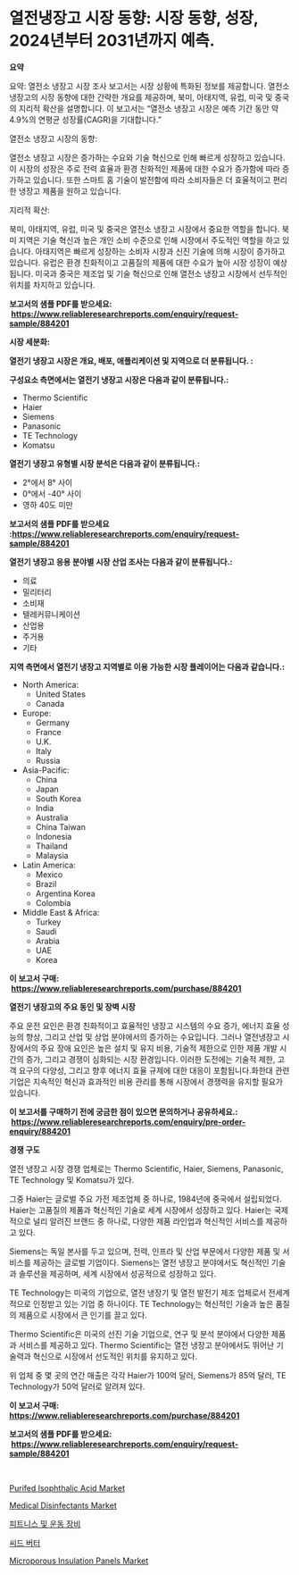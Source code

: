 <p><h1>열전냉장고 시장 동향: 시장 동향, 성장, 2024년부터 2031년까지 예측.</h1></p><p><strong>요약</strong></p>
<p><p>요약: 열전소 냉장고 시장 조사 보고서는 시장 상황에 특화된 정보를 제공합니다. 열전소 냉장고의 시장 동향에 대한 간략한 개요를 제공하며, 북미, 아태지역, 유럽, 미국 및 중국의 지리적 확산을 설명합니다. 이 보고서는 “열전소 냉장고 시장은 예측 기간 동안 약 4.9%의 연평균 성장률(CAGR)을 기대합니다.”</p><p>열전소 냉장고 시장의 동향:</p><p>열전소 냉장고 시장은 증가하는 수요와 기술 혁신으로 인해 빠르게 성장하고 있습니다. 이 시장의 성장은 주로 전력 효율과 환경 친화적인 제품에 대한 수요가 증가함에 따라 증가하고 있습니다. 또한 스마트 홈 기술이 발전함에 따라 소비자들은 더 효율적이고 편리한 냉장고 제품을 원하고 있습니다.</p><p>지리적 확산: </p><p>북미, 아태지역, 유럽, 미국 및 중국은 열전소 냉장고 시장에서 중요한 역할을 합니다. 북미 지역은 기술 혁신과 높은 개인 소비 수준으로 인해 시장에서 주도적인 역할을 하고 있습니다. 아태지역은 빠르게 성장하는 소비자 시장과 신진 기술에 의해 시장이 증가하고 있습니다. 유럽은 환경 친화적이고 고품질의 제품에 대한 수요가 높아 시장 성장이 예상됩니다. 미국과 중국은 제조업 및 기술 혁신으로 인해 열전소 냉장고 시장에서 선두적인 위치를 차지하고 있습니다.</p></p>
<p><strong>보고서의 샘플 PDF를 받으세요: &nbsp;<a href="https://www.reliableresearchreports.com/enquiry/request-sample/884201">https://www.reliableresearchreports.com/enquiry/request-sample/884201</a></strong></p>
<p><strong>시장 세분화:</strong></p>
<p><strong> 열전기 냉장고 시장은 개요, 배포, 애플리케이션 및 지역으로 더 분류됩니다. :</strong></p>
<p><strong>구성요소 측면에서는 열전기 냉장고 시장은 다음과 같이 분류됩니다.:</strong></p>
<p><ul><li>Thermo Scientific</li><li>Haier</li><li>Siemens</li><li>Panasonic</li><li>TE Technology</li><li>Komatsu</li></ul></p>
<p><strong> 열전기 냉장고 유형별 시장 분석은 다음과 같이 분류됩니다.:</strong></p>
<p><ul><li>2°에서 8° 사이</li><li>0°에서 -40° 사이</li><li>영하 40도 미만</li></ul></p>
<p><strong>보고서의 샘플 PDF를 받으세요 :<a href="https://www.reliableresearchreports.com/enquiry/request-sample/884201">https://www.reliableresearchreports.com/enquiry/request-sample/884201</a></strong></p>
<p><strong> 열전기 냉장고 응용 분야별 시장 산업 조사는 다음과 같이 분류됩니다.:</strong></p>
<p><ul><li>의료</li><li>밀리터리</li><li>소비재</li><li>텔레커뮤니케이션</li><li>산업용</li><li>주거용</li><li>기타</li></ul></p>
<p><strong>지역 측면에서 열전기 냉장고 지역별로 이용 가능한 시장 플레이어는 다음과 같습니다.:</strong></p>
<p><ul>
    <li>
        North America:
        <ul>
            <li>United States</li>
            <li>Canada</li>
        </ul>
    </li>
    <li>
        Europe:
        <ul>
            <li>Germany</li>
            <li>France</li>
            <li>U.K.</li>
            <li>Italy</li>
            <li>Russia</li>
        </ul>
    </li>
    <li>
        Asia-Pacific:
        <ul>
            <li>China</li>
            <li>Japan</li>
            <li>South Korea</li>
            <li>India</li>
            <li>Australia</li>
            <li>China Taiwan</li>
            <li>Indonesia</li>
            <li>Thailand</li>
            <li>Malaysia</li>
        </ul>
    </li>
    <li>
        Latin America:
        <ul>
            <li>Mexico</li>
            <li>Brazil</li>
            <li>Argentina Korea</li>
            <li>Colombia</li>
        </ul>
    </li>
    <li>
        Middle East & Africa:
        <ul>
            <li>Turkey</li>
            <li>Saudi</li>
            <li>Arabia</li>
            <li>UAE</li>
            <li>Korea</li>
        </ul>
    </li>
    </ul></p>
<p><strong>이 보고서 구매: &nbsp;<a href="https://www.reliableresearchreports.com/purchase/884201">https://www.reliableresearchreports.com/purchase/884201</a></strong></p>
<p><strong>열전기 냉장고의 주요 동인 및 장벽 시장</strong></p>
<p><p>주요 운전 요인은 환경 친화적이고 효율적인 냉장고 시스템의 수요 증가, 에너지 효율 성능의 향상, 그리고 산업 및 상업 분야에서의 증가하는 수요입니다. 그러나 열전냉장고 시장에서의 주요 장애 요인은 높은 설치 및 유지 비용, 기술적 제한으로 인한 제품 개발 시간의 증가, 그리고 경쟁이 심화되는 시장 환경입니다. 이러한 도전에는 기술적 제한, 고객 요구의 다양성, 그리고 향후 에너지 효율 규제에 대한 대응이 포함됩니다.화한대 관련 기업은 지속적인 혁신과 효과적인 비용 관리를 통해 시장에서 경쟁력을 유지할 필요가 있습니다.</p></p>
<p><strong>이 보고서를 구매하기 전에 궁금한 점이 있으면 문의하거나 공유하세요.: &nbsp;<a href="https://www.reliableresearchreports.com/enquiry/pre-order-enquiry/884201">https://www.reliableresearchreports.com/enquiry/pre-order-enquiry/884201</a></strong></p>
<p><strong>경쟁 구도</strong></p>
<p><p>열전 냉장고 시장 경쟁 업체로는 Thermo Scientific, Haier, Siemens, Panasonic, TE Technology 및 Komatsu가 있다. </p><p>그중 Haier는 글로벌 주요 가전 제조업체 중 하나로, 1984년에 중국에서 설립되었다. Haier는 고품질의 제품과 혁신적인 기술로 세계 시장에서 성장하고 있다. Haier는 국제적으로 널리 알려진 브랜드 중 하나로, 다양한 제품 라인업과 혁신적인 서비스를 제공하고 있다. </p><p>Siemens는 독일 본사를 두고 있으며, 전력, 인프라 및 산업 부문에서 다양한 제품 및 서비스를 제공하는 글로벌 기업이다. Siemens는 열전 냉장고 분야에서도 혁신적인 기술과 솔루션을 제공하며, 세계 시장에서 성공적으로 성장하고 있다.</p><p>TE Technology는 미국의 기업으로, 열전 냉장기 및 열전 발전기 제조 업체로서 전세계적으로 인정받고 있는 기업 중 하나이다. TE Technology는 혁신적인 기술과 높은 품질의 제품으로 시장에서 큰 인기를 끌고 있다.</p><p>Thermo Scientific은 미국의 선진 기술 기업으로, 연구 및 분석 분야에서 다양한 제품과 서비스를 제공하고 있다. Thermo Scientific는 열전 냉장고 분야에서도 뛰어난 기술력과 혁신으로 시장에서 선도적인 위치를 유지하고 있다.</p><p>위 업체 중 몇 곳의 연간 매출은 각각 Haier가 100억 달러, Siemens가 85억 달러, TE Technology가 50억 달러로 알려져 있다.</p></p>
<p><strong>이 보고서 구매: &nbsp; <a href="https://www.reliableresearchreports.com/purchase/884201">https://www.reliableresearchreports.com/purchase/884201</a></strong></p>
<p><strong>보고서의 샘플 PDF를 받으세요: &nbsp;<a href="https://www.reliableresearchreports.com/enquiry/request-sample/884201">https://www.reliableresearchreports.com/enquiry/request-sample/884201</a></strong><strong></strong></p>
<p>&nbsp;</p>
<p><p><a href="https://github.com/gulaimolin/Market-Research-Report-List-3/blob/main/purifed-isophthalic-acid-market.md">Purifed Isophthalic Acid Market</a></p><p><a href="https://issuu.com/reportprime-2/docs/medical-disinfectants-market-size-2030.pptx">Medical Disinfectants Market</a></p><p><a href="https://github.com/lzrvbyqzftro57/Market-Research-Report-List-1/blob/main/57029851250.md">피트니스 및 운동 장비</a></p><p><a href="https://github.com/vs019sa3m8x/Market-Research-Report-List-1/blob/main/28670911251.md">씨드 버터</a></p><p><a href="https://issuu.com/reportprime-2/docs/microporous-insulation-panels-market-size-2030.ppt">Microporous Insulation Panels Market</a></p></p>